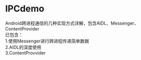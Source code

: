# IPCdemo
Android跨进程通信的几种实现方式详解，包含AIDL、Messenger、ContentProvider<br>
已包含：<br>
1.使用Messenger进行跨进程传递简单数据<br>
2.AIDL的深度使用<br>
3.ContentProvvider<br>
